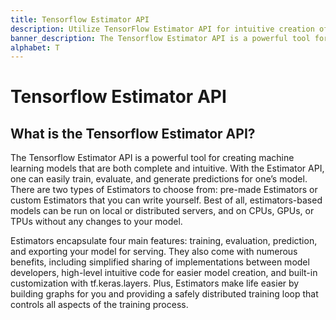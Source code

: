 ```yaml
---
title: Tensorflow Estimator API
description: Utilize TensorFlow Estimator API for intuitive creation of complete ML models. Easily train, evaluate, and generate predictions with this versatile API.
banner_description: The Tensorflow Estimator API is a powerful tool for creating machine learning models that are both complete and intuitive. With the Estimator API, one can easily train, evaluate, and generate predictions for one’s model.
alphabet: T
---
```


# Tensorflow Estimator API

## What is the Tensorflow Estimator API?

The Tensorflow Estimator API is a powerful tool for creating machine learning models that are both complete and intuitive. With the Estimator API, one can easily train, evaluate, and generate predictions for one’s model. There are two types of Estimators to choose from: pre-made Estimators or custom Estimators that you can write yourself. Best of all, estimators-based models can be run on local or distributed servers, and on CPUs, GPUs, or TPUs without any changes to your model.

Estimators encapsulate four main features: training, evaluation, prediction, and exporting your model for serving. They also come with numerous benefits, including simplified sharing of implementations between model developers, high-level intuitive code for easier model creation, and built-in customization with tf.keras.layers. Plus, Estimators make life easier by building graphs for you and providing a safely distributed training loop that controls all aspects of the training process.
